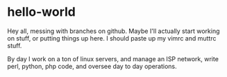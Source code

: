 # hello-world

Hey all, messing with branches on github. Maybe I'll actually start working on stuff, or putting things up here. I should paste up my vimrc and muttrc stuff. 

By day I work on a ton of linux servers, and manage an ISP network, write perl, python, php code, and oversee day to day operations.

